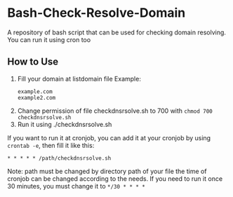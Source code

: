 # Bash-Check-Resolve-Domain
A repository of bash script that can be used for checking domain resolving. You can run it using cron too

## How to Use
1. Fill your domain at listdomain file
   Example:
   ```
   example.com
   example2.com
   ```
2. Change permission of file checkdnsrsolve.sh to 700 with `chmod 700 checkdnsrsolve.sh`
3. Run it using ./checkdnsrsolve.sh

If you want to run it at cronjob, you can add it at your cronjob by using `crontab -e`, then fill it like this:
```
* * * * * /path/checkdnsrsolve.sh
```
Note: 
path must be changed by directory path of your file
the time of cronjob can be changed according to the needs. If you need to run it once 30 minutes, you must change it to `*/30 * * * *`

